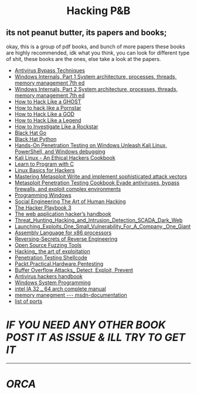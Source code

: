   <h1 align="center"> <strong> Hacking P&B  </strong>  </h1>  


## its not peanut butter, its papers and books;

okay, this is a group of pdf books, and bunch of more papers these books are highly recommended, idk what you think, you can look for different type of shit, these books are the ones, else take a look at the papers.
* [Antivirus Bypass Techniques](https://github.com/ORCA666/Hacking-P-B/blob/main/2_5451678486475312244.pdf)
* [Windows Internals, Part 1 System architecture, processes, threads, memory management 7th ed](https://mega.nz/file/Gt4WVYAa#Axi5y8MvcVaFpTaLPaiKHFpnqo2t4Vw9v1nZz6VuUfM)
* [Windows Internals, Part 2 System architecture, processes, threads, memory management 7th ed](https://github.com/ORCA666/Hacking-P-B/blob/main/Windows%20Internals%20Part%202%207Ed.pdf)
* [How to Hack Like a GHOST](https://github.com/ORCA666/HackingBooks_And_Papers/blob/main/1.%20How%20to%20Hack%20Like%20a%20GHOST.pdf)
* [How to hack like a Pornstar](https://github.com/ORCA666/HackingBooks_And_Papers/blob/main/2.%20How%20to%20hack%20like%20a%20Pornstar.pdf)
* [How to Hack Like a GOD](https://github.com/ORCA666/HackingBooks_And_Papers/blob/main/3.%20How%20to%20Hack%20Like%20a%20GOD.pdf)
* [ How to Hack Like a Legend](https://github.com/ORCA666/HackingBooks_And_Papers/blob/main/4.%20How%20to%20Hack%20Like%20a%20Legend.pdf)
* [How to Investigate Like a Rockstar](https://github.com/ORCA666/HackingBooks_And_Papers/blob/main/5.%20How%20to%20Investigate%20Like%20a%20Rockstar.pdf)
* [Black Hat Go](https://github.com/ORCA666/hacking-books/blob/main/Black%20Hat%20Go%20Go%20Programming%20for%20Hackers%20and%20Pentesters%20by%20Dan%20Kottmann%20(z-lib.org).pdf)
* [Black Hat Python](https://github.com/ORCA666/hacking-books/blob/main/Black%20Hat%20Python%20Python%20Programming%20for%20Hackers%20and%20Pentesters%20by%20Justin%20Seitz%20(z-lib.org).pdf)
* [Hands-On Penetration Testing on Windows Unleash Kali Linux, PowerShell, and Windows debugging](https://github.com/ORCA666/hacking-books/blob/main/Hands-On%20Penetration%20Testing%20on%20Windows%20Unleash%20Kali%20Linux%2C%20PowerShell%2C%20and%20Windows%20debugging%20tools%20for%20security%20testing%20and%20analysis%20by%20Bramwell%2C%20Phil%20(z-lib.org).rar)
* [Kali Linux - An Ethical Hackers Cookbook](https://github.com/ORCA666/hacking-books/blob/main/Kali%20Linux%20-%20An%20Ethical%20Hackers%20Cookbook%202nd%20Edition%20-%20Himanshu%20Sharma%20by%20F3thinker%20(z-lib.org).pdf)
* [Learn to Program with C](https://github.com/ORCA666/hacking-books/blob/main/Learn%20to%20Program%20with%20C_%20Learn%20to%20Program%20using%20the%20Popular%20C%20Programming%20Language%20(%20PDFDrive%20).pdf)
* [Linux Basics for Hackers](https://github.com/ORCA666/HackingBooks_And_Papers/blob/main/Linux%20Basics%20for%20Hackers%20Getting%20Started%20with%20Networking%2C%20Scripting%2C%20and%20Security%20in%20Kali%20by%20OccupyTheWeb%20(z-lib.org).pdf)
* [Mastering Metasploit Write and implement sophisticated attack vectors](https://github.com/ORCA666/hacking-books/blob/main/Mastering%20Metasploit%20Write%20and%20implement%20sophisticated%20attack%20vectors%20in%20Metasploit%20using%20a%20completely%20hands-on%20approach%20by%20Nipun%20Jaswal%20(z-lib.org).pdf)
* [Metasploit Penetration Testing Cookbook Evade antiviruses, bypass firewalls, and exploit complex environments](https://github.com/ORCA666/hacking-books/blob/main/Metasploit%20Penetration%20Testing%20Cookbook%20Evade%20antiviruses%2C%20bypass%20firewalls%2C%20and%20exploit%20complex%20environments%20with%20the%20most%20widely%20used%20penetration%20testing%20framework%20by%20Daniel%20Teixeira%2C%20Abhinav%20Singh%2C%20(z-lib.org).pdf)
* [Programming Windows](https://github.com/ORCA666/hacking-books/blob/main/Programming%20Windows%20(%20PDFDrive%20).pdf)
* [Social Engineering The Art of Human Hacking](https://github.com/ORCA666/hacking-books/blob/main/Social%20Engineering%20The%20Art%20of%20Human%20Hacking%20by%20Christopher%20Hadnagy%20(z-lib.org).pdf)
* [The Hacker Playbook 3](https://github.com/ORCA666/hacking-books/blob/main/The%20Hacker%20Playbook%203%20Practical%20Guide%20To%20Penetration%20Testing%20by%20Peter%20Kim%20(z-lib.org).epub.pdf)
* [The web application hacker’s handbook](https://github.com/ORCA666/hacking-books/blob/main/The%20web%20application%20hacker%E2%80%99s%20handbook%20finding%20and%20exploiting%20security%20flaws%20by%20Dafydd%20Stuttard%2C%20Marcus%20Pinto%20(z-lib.org).epub.pdf)
* [Threat_Hunting_Hacking_and_Intrusion_Detection_SCADA_Dark_Web](https://github.com/ORCA666/HackingBooks_And_Papers/blob/main/Threat_Hunting%2C_Hacking%2C_and_Intrusion_Detection_SCADA%2C_Dark_Web.pdf)
* [Launching_Exploits_One_Small_Vulnerability_For_A_Company,_One_Giant](https://github.com/ORCA666/HackingBooks_And_Papers/blob/main/Launching_Exploits_One_Small_Vulnerability_For_A_Company%2C_One_Giant.pdf)
* [Assembly Language for x86 processors](https://github.com/ORCA666/hacking-books/blob/main/%5B3%5DAssembly%20Language%20for%20x86%20processors%20%5Bpdf%5D.pdf)
* [Reversing-Secrets of Reverse Engineering](https://github.com/ORCA666/hacking-books/blob/main/%5B4%5DReversing-Secrets%20of%20Reverse%20Engineering%20%5Bprint%5D.pdf)
* [Open Source Fuzzing Tools](https://github.com/ORCA666/hacking-books/blob/main/%5B5%5DOpen%20Source%20Fuzzing%20Tools%20%5Bprint%5D.pdf)
* [Hacking_ the art of exploitation](https://github.com/ORCA666/hacking-books/blob/main/%5B6%5DHacking_%20the%20art%20of%20exploitation%20%5Bprint%5D.pdf)
* [Penetration Testing Shellcode](https://github.com/ORCA666/hacking-books/blob/main/%5B7%5DPenetration%20Testing%20Shellcode.%20Detect%2C%20exploit%2C%20and%20secure%20network-level%20and%20operating%20system%20vulnerabilities.pdf)
* [Packt.Practical.Hardware.Pentesting](https://github.com/ORCA666/hacking-books/blob/main/Packt.Practical.Hardware.Pentesting.rar)
* [Buffer Overflow Attacks_ Detect, Exploit, Prevent](https://github.com/ORCA666/hacking-books/blob/main/%5B8%5DBuffer%20Overflow%20Attacks_%20Detect%2C%20Exploit%2C%20Prevent%20%5Bprint%5D.pdf)
* [Antivirus hackers handbook](https://github.com/ORCA666/hacking-books/blob/main/%5B9%5DAntivirus%20hackers%20handbook%5Bprint%5D.pdf)
* [Windows System Programming](https://github.com/ORCA666/hacking-books/blob/main/%5BA%5DWindows%20System%20Programming.pdf)
* [intel IA 32 _ 64 arch complete manual](https://github.com/ORCA666/hacking-books/blob/main/intel%20IA%2032%20_%2064%20arch%20complete%20manual.pdf)
* [memory manegment --- msdn-documentation](https://github.com/ORCA666/hacking-books/blob/main/memory%20manegment%20---%20msdn-documentation.pdf)
* [list of ports](https://github.com/ORCA666/hacking-books/blob/main/ports%20-%20protocols.xlsx)

# *IF YOU NEED ANY OTHER BOOK POST IT AS ISSUE & ILL TRY TO GET IT* 
*********************************************************************************
# *ORCA*

